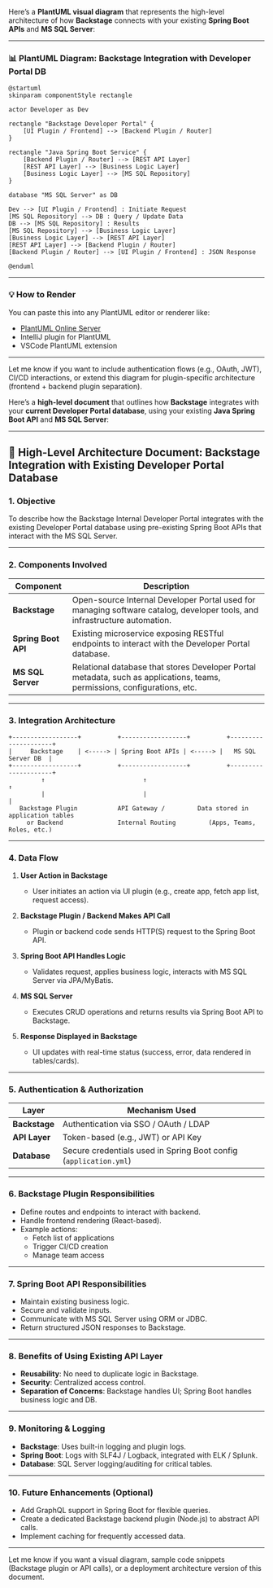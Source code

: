 Here’s a **PlantUML visual diagram** that represents the high-level architecture of how **Backstage** connects with your existing **Spring Boot APIs** and **MS SQL Server**:

---

### 📊 **PlantUML Diagram: Backstage Integration with Developer Portal DB**

```plantuml
@startuml
skinparam componentStyle rectangle

actor Developer as Dev

rectangle "Backstage Developer Portal" {
    [UI Plugin / Frontend] --> [Backend Plugin / Router]
}

rectangle "Java Spring Boot Service" {
    [Backend Plugin / Router] --> [REST API Layer]
    [REST API Layer] --> [Business Logic Layer]
    [Business Logic Layer] --> [MS SQL Repository]
}

database "MS SQL Server" as DB

Dev --> [UI Plugin / Frontend] : Initiate Request
[MS SQL Repository] --> DB : Query / Update Data
DB --> [MS SQL Repository] : Results
[MS SQL Repository] --> [Business Logic Layer]
[Business Logic Layer] --> [REST API Layer]
[REST API Layer] --> [Backend Plugin / Router]
[Backend Plugin / Router] --> [UI Plugin / Frontend] : JSON Response

@enduml
```

---

### 💡 How to Render

You can paste this into any PlantUML editor or renderer like:

- [PlantUML Online Server](https://www.plantuml.com/plantuml/)
- IntelliJ plugin for PlantUML
- VSCode PlantUML extension

---

Let me know if you want to include authentication flows (e.g., OAuth, JWT), CI/CD interactions, or extend this diagram for plugin-specific architecture (frontend + backend plugin separation).



Here’s a **high-level document** that outlines how **Backstage** integrates with your **current Developer Portal database**, using your existing **Java Spring Boot API** and **MS SQL Server**:

---

## 📘 High-Level Architecture Document: Backstage Integration with Existing Developer Portal Database

### 1. **Objective**
To describe how the Backstage Internal Developer Portal integrates with the existing Developer Portal database using pre-existing Spring Boot APIs that interact with the MS SQL Server.

---

### 2. **Components Involved**

| Component          | Description |
|-------------------|-------------|
| **Backstage**      | Open-source Internal Developer Portal used for managing software catalog, developer tools, and infrastructure automation. |
| **Spring Boot API** | Existing microservice exposing RESTful endpoints to interact with the Developer Portal database. |
| **MS SQL Server**   | Relational database that stores Developer Portal metadata, such as applications, teams, permissions, configurations, etc. |

---

### 3. **Integration Architecture**

```text
+------------------+          +------------------+          +---------------------+
|     Backstage    | <-----> | Spring Boot APIs | <-----> |   MS SQL Server DB  |
+------------------+          +------------------+          +---------------------+
         ↑                           ↑                                 ↑
         |                           |                                 |
   Backstage Plugin           API Gateway /         Data stored in application tables
     or Backend               Internal Routing         (Apps, Teams, Roles, etc.)
```

---

### 4. **Data Flow**

1. **User Action in Backstage**  
   - User initiates an action via UI plugin (e.g., create app, fetch app list, request access).

2. **Backstage Plugin / Backend Makes API Call**  
   - Plugin or backend code sends HTTP(S) request to the Spring Boot API.

3. **Spring Boot API Handles Logic**  
   - Validates request, applies business logic, interacts with MS SQL Server via JPA/MyBatis.

4. **MS SQL Server**  
   - Executes CRUD operations and returns results via Spring Boot API to Backstage.

5. **Response Displayed in Backstage**  
   - UI updates with real-time status (success, error, data rendered in tables/cards).

---

### 5. **Authentication & Authorization**

| Layer          | Mechanism Used         |
|----------------|------------------------|
| **Backstage**  | Authentication via SSO / OAuth / LDAP |
| **API Layer**  | Token-based (e.g., JWT) or API Key |
| **Database**   | Secure credentials used in Spring Boot config (`application.yml`) |

---

### 6. **Backstage Plugin Responsibilities**

- Define routes and endpoints to interact with backend.
- Handle frontend rendering (React-based).
- Example actions:
  - Fetch list of applications
  - Trigger CI/CD creation
  - Manage team access

---

### 7. **Spring Boot API Responsibilities**

- Maintain existing business logic.
- Secure and validate inputs.
- Communicate with MS SQL Server using ORM or JDBC.
- Return structured JSON responses to Backstage.

---

### 8. **Benefits of Using Existing API Layer**

- **Reusability**: No need to duplicate logic in Backstage.
- **Security**: Centralized access control.
- **Separation of Concerns**: Backstage handles UI; Spring Boot handles business logic and DB.

---

### 9. **Monitoring & Logging**

- **Backstage**: Uses built-in logging and plugin logs.
- **Spring Boot**: Logs with SLF4J / Logback, integrated with ELK / Splunk.
- **Database**: SQL Server logging/auditing for critical tables.

---

### 10. **Future Enhancements (Optional)**

- Add GraphQL support in Spring Boot for flexible queries.
- Create a dedicated Backstage backend plugin (Node.js) to abstract API calls.
- Implement caching for frequently accessed data.

---

Let me know if you want a visual diagram, sample code snippets (Backstage plugin or API calls), or a deployment architecture version of this document.
